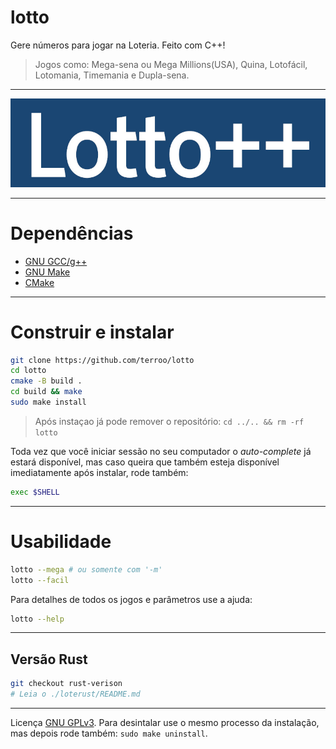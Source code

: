 # lotto
Gere números para jogar na Loteria. Feito com C++!
> Jogos como: Mega-sena ou Mega Millions(USA), Quina, Lotofácil, Lotomania, Timemania e Dupla-sena.

---

![Lotto++](./lotto.jpg) 

---

# Dependências
+ [GNU GCC/g++](https://gcc.gnu.org/)
+ [GNU Make](https://www.gnu.org/software/make/)
+ [CMake](https://github.com/Kitware/CMake)

---

# Construir e instalar
```bash
git clone https://github.com/terroo/lotto
cd lotto
cmake -B build .
cd build && make
sudo make install
```
> Após instaçao já pode remover o repositório: `cd ../.. && rm -rf lotto`

Toda vez que você iniciar sessão no seu computador o *auto-complete* já estará disponível, mas caso queira que também esteja disponível imediatamente após instalar, rode também:
```bash
exec $SHELL
```

---

# Usabilidade
```bash
lotto --mega # ou somente com '-m'
lotto --facil
```

Para detalhes de todos os jogos e parâmetros use a ajuda:
```bash
lotto --help
```

---

## Versão Rust
```bash
git checkout rust-verison
# Leia o ./loterust/README.md
```


---

Licença [GNU GPLv3](./LICENSE). Para desintalar use o mesmo processo da instalação, mas depois rode também: `sudo make uninstall`.
